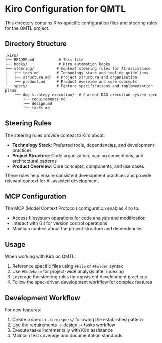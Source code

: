 # Kiro Configuration for QMTL

This directory contains Kiro-specific configuration files and steering rules for the QMTL project.

## Directory Structure

```
.kiro/
├── README.md           # This file
├── hooks/              # Kiro automation hooks
├── steering/          # Context steering rules for AI assistance
│   ├── tech.md        # Technology stack and tooling guidelines
│   ├── structure.md   # Project structure and organization
│   └── product.md     # Product overview and core concepts
└── specs/             # Feature specifications and implementation plans
    └── dag-strategy-execution/  # Current DAG execution system spec
        ├── requirements.md
        ├── design.md
        └── tasks.md
```

## Steering Rules

The steering rules provide context to Kiro about:

- **Technology Stack**: Preferred tools, dependencies, and development practices
- **Project Structure**: Code organization, naming conventions, and architectural patterns  
- **Product Overview**: Core concepts, components, and use cases

These rules help ensure consistent development practices and provide relevant context for AI-assisted development.

## MCP Configuration

The MCP (Model Context Protocol) configuration enables Kiro to:

- Access filesystem operations for code analysis and modification
- Interact with Git for version control operations
- Maintain context about the project structure and dependencies

## Usage

When working with Kiro on QMTL:

1. Reference specific files using `#File` or `#Folder` syntax
2. Use `#Codebase` for project-wide analysis after indexing
3. Leverage the steering rules for consistent development practices
4. Follow the spec-driven development workflow for complex features

## Development Workflow

For new features:
1. Create a spec in `.kiro/specs/` following the established pattern
2. Use the requirements → design → tasks workflow
3. Execute tasks incrementally with Kiro assistance
4. Maintain test coverage and documentation standards
